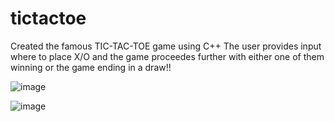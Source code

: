 # tictactoe
Created the famous TIC-TAC-TOE game using C++
The user provides input where to place X/O and the game proceedes further with either one of them winning or the game ending in a draw!!

![image](https://user-images.githubusercontent.com/90755286/167292414-681fd8fd-53ab-43dd-bbf9-78aa7b273824.png)

![image](https://user-images.githubusercontent.com/90755286/167292446-6b80af51-2b79-4c84-8832-e088afdaded8.png)

